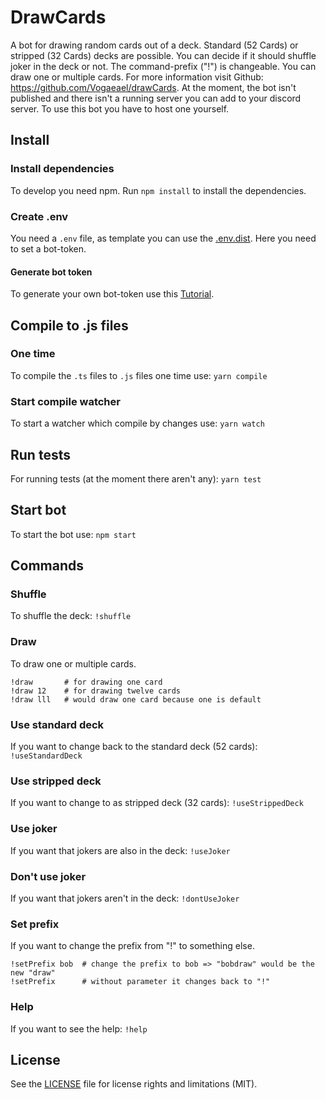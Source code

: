 # DrawCards
A bot for drawing random cards out of a deck. Standard (52 Cards) or stripped (32 Cards) decks are possible. You can decide if
 it should shuffle joker in the deck or not. The command-prefix ("!") is changeable. You can draw one or multiple cards. For
 more information visit Github: https://github.com/Vogaeael/drawCards.
At the moment, the bot isn't published and there isn't a running server you can add to your discord server. To use this bot you
 have to host one yourself.

## Install
### Install dependencies
To develop you need npm. Run `npm install` to install the dependencies.

### Create .env
You need a `.env` file, as template you can use the [.env.dist](.env.dist). Here you need to set a bot-token.

#### Generate bot token
To generate your own bot-token use this [Tutorial](https://www.writebots.com/discord-bot-token/).

## Compile to .js files
### One time
To compile the `.ts` files to `.js` files one time use:
`yarn compile`

### Start compile watcher
To start a watcher which compile by changes use:
`yarn watch`

## Run tests
For running tests (at the moment there aren't any):
`yarn test`

## Start bot
To start the bot use:
`npm start`

## Commands

### Shuffle
To shuffle the deck:
`!shuffle`

### Draw
To draw one or multiple cards.
```shell script
!draw       # for drawing one card
!draw 12    # for drawing twelve cards
!draw lll   # would draw one card because one is default
```

### Use standard deck
If you want to change back to the standard deck (52 cards):
`!useStandardDeck`

### Use stripped deck
If you want to change to as stripped deck (32 cards):
`!useStrippedDeck`

### Use joker
If you want that jokers are also in the deck:
`!useJoker`

### Don't use joker
If you want that jokers aren't in the deck:
`!dontUseJoker`

### Set prefix
If you want to change the prefix from "!" to something else.
```shell script
!setPrefix bob  # change the prefix to bob => "bobdraw" would be the new "draw"
!setPrefix      # without parameter it changes back to "!"
```

### Help
If you want to see the help:
`!help`

## License
See the [LICENSE](LICENSE.md) file for license rights and limitations (MIT).
